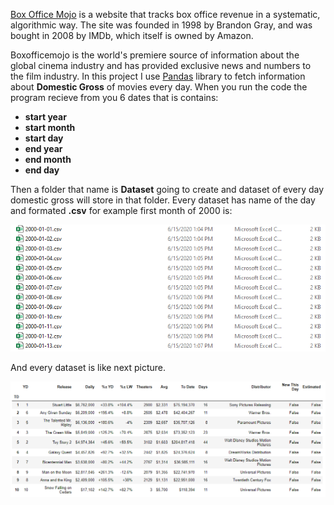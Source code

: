 [Box Office Mojo](https://www.boxofficemojo.com/) is a website that tracks box office revenue in a systematic, algorithmic way.
The site was founded in 1998 by Brandon Gray, and was bought in 2008 by IMDb, which itself is owned by Amazon.

Boxofficemojo is the world's premiere source of information about the global cinema industry and has provided exclusive news and numbers to the film industry.
In this project I use [Pandas](https://pandas.pydata.org/) library to fetch information about **Domestic Gross** of movies every day.
When you run the code the program recieve from you 6 dates that is contains:
* **start year**
* **start month**
* **start day**
* **end year**
* **end month**
* **end day**

Then a folder that name is **Dataset** going to create and dataset of every day domestic gross will store in that folder. Every dataset has name of the day and formated **.csv**
for example first month of 2000 is:

![](https://github.com/SoroushGhaderi/boxofficemojo_daily_scraper/blob/master/screenshot/January%202000.png)

And every dataset is like next picture.

![](https://github.com/SoroushGhaderi/boxofficemojo_daily_scraper/blob/master/screenshot/Sample%20dataset.png)
